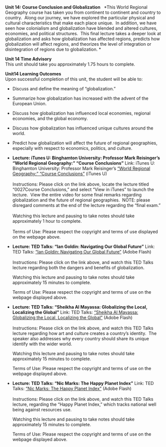 **Unit 14: Course Conclusion and Globalization** <span id="14"></span> 
*This World Regional Geography course has taken you from continent to
continent and country to country.  Along our journey, we have explored
the particular physical and cultural characteristics that make each
place unique.  In addition, we have seen how colonialism and
globalization have blended and altered cultures, economies, and
political structures.  This final lecture takes a deeper look at
globalization and asks how globalization has affected regions, predicts
how globalization will affect regions, and theorizes the level of
integration or disintegration of regions due to globalization. *

**Unit 14 Time Advisory**  
This unit should take you approximately 1.75 hours to complete.

**Unit14 Learning Outcomes**  
Upon successful completion of this unit, the student will be able to:  
-   Discuss and define the meaning of “globalization.”
-   Summarize how globalization has increased with the advent of the
    European Union.
-   Discuss how globalization has influenced local economies, regional
    economies, and the global economy.
-   Discuss how globalization has influenced unique cultures around the
    world.
-   Predict how globalization will affect the future of regional
    geographies, especially with respect to economics, politics, and
    culture.

-   **Lecture: iTunes U: Binghamton University: Professor Mark
    Reisinger’s “World Regional Geography:” “Course Conclusions”**
    Link: iTunes U: Binghamton University: Professor Mark Reisinger’s
    [“World Regional Geography:” “Course
    Conclusions”](http://itunes.apple.com/itunes-u/geog151-world-regional-geography/id393916918?mt=2)
    (iTunes U)  
        
     Instructions: Please click on the link above, locate the lecture
    titled “0027Course Conclusions,” and select “View in iTunes” to
    launch the lecture.  View the entire video for some final remarks
    regarding globalization and the future of regional geographies.
     NOTE: please disregard comments at the end of the lecture regarding
    the “final exam.”  
        
     Watching this lecture and pausing to take notes should take
    approximately 1 hour to complete.  
        
     Terms of Use: Please respect the copyright and terms of use
    displayed on the webpage above.

-   **Lecture: TED Talks: “Ian Goldin: Navigating Our Global Future”**
    Link: TED Talks: [“Ian Goldin: Navigating Our Global
    Future”](http://www.ted.com/talks/lang/en/ian_goldin_navigating_our_global_future.html)
    (Adobe Flash)  
        
     Instructions: Please click on the link above, and watch this TED
    Talks lecture regarding both the dangers and benefits of
    globalization.  
      
     Watching this lecture and pausing to take notes should take
    approximately 15 minutes to complete.  
      
     Terms of Use: Please respect the copyright and terms of use on the
    webpage displayed above.

-   **Lecture: TED Talks: “Sheikha Al Mayassa: Globalizing the Local,
    Localizing the Global”**
    Link: TED Talks: [“Sheikha Al Mayassa: Globalizing the Local,
    Localizing the
    Global”](http://www.ted.com/talks/lang/en/sheikha_al_mayassa_globalizing_the_local_localizing_the_global.html)
    (Adobe Flash)  
        
     Instructions: Please click on the link above, and watch this TED
    Talks lecture regarding how art and culture creates a country’s
    identity.  The speaker also addresses why every country should share
    its unique identify with the wider world.  
      
     Watching this lecture and pausing to take notes should take
    approximately 15 minutes to complete.  
      
     Terms of Use: Please respect the copyright and terms of use on the
    webpage displayed above.

-   **Lecture: TED Talks: “Nic Marks: The Happy Planet Index”**
    Link: TED Talks: [“Nic Marks: The Happy Planet
    Index”](http://www.ted.com/talks/lang/en/nic_marks_the_happy_planet_index.html)
    (Adobe Flash)  
        
     Instructions: Please click on the link above, and watch this TED
    Talks lecture, regarding the “Happy Planet Index,” which tracks
    national well being against resources use.  
      
     Watching this lecture and pausing to take notes should take
    approximately 15 minutes to complete.  
      
     Terms of Use: Please respect the copyright and terms of use on the
    webpage displayed above.  
      


